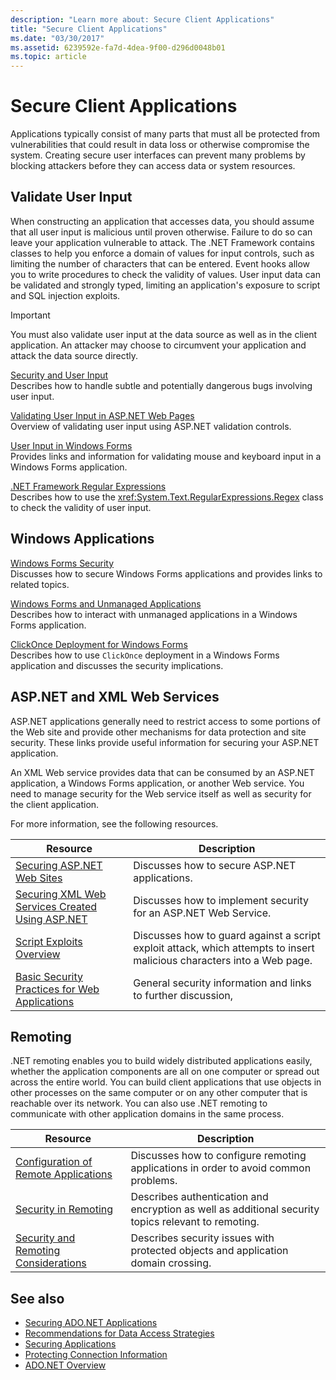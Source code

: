 ```yaml
---
description: "Learn more about: Secure Client Applications"
title: "Secure Client Applications"
ms.date: "03/30/2017"
ms.assetid: 6239592e-fa7d-4dea-9f00-d296d0048b01
ms.topic: article
---
```

# Secure Client Applications

Applications typically consist of many parts that must all be protected from vulnerabilities that could result in data loss or otherwise compromise the system. Creating secure user interfaces can prevent many problems by blocking attackers before they can access data or system resources.  
  
## Validate User Input  

 When constructing an application that accesses data, you should assume that all user input is malicious until proven otherwise. Failure to do so can leave your application vulnerable to attack. The .NET Framework contains classes to help you enforce a domain of values for input controls, such as limiting the number of characters that can be entered. Event hooks allow you to write procedures to check the validity of values. User input data can be validated and strongly typed, limiting an application's exposure to script and SQL injection exploits.  
  
> [!IMPORTANT]
> You must also validate user input at the data source as well as in the client application. An attacker may choose to circumvent your application and attack the data source directly.  
  
 [Security and User Input](../../../standard/security/security-and-user-input.md)  
 Describes how to handle subtle and potentially dangerous bugs involving user input.  
  
 [Validating User Input in ASP.NET Web Pages](/previous-versions/aspnet/7kh55542(v=vs.100))  
 Overview of validating user input using ASP.NET validation controls.  
  
 [User Input in Windows Forms](/dotnet/desktop/winforms/user-input-in-windows-forms)  
 Provides links and information for validating mouse and keyboard input in a Windows Forms application.  
  
 [.NET Framework Regular Expressions](../../../standard/base-types/regular-expressions.md)  
 Describes how to use the <xref:System.Text.RegularExpressions.Regex> class to check the validity of user input.  
  
## Windows Applications  
  
 [Windows Forms Security](/dotnet/desktop/winforms/windows-forms-security)\
 Discusses how to secure Windows Forms applications and provides links to related topics.  
  
 [Windows Forms and Unmanaged Applications](/dotnet/desktop/winforms/advanced/windows-forms-and-unmanaged-applications)\
 Describes how to interact with unmanaged applications in a Windows Forms application.  
  
 [ClickOnce Deployment for Windows Forms](/dotnet/desktop/winforms/clickonce-deployment-for-windows-forms)\
 Describes how to use `ClickOnce` deployment in a Windows Forms application and discusses the security implications.  
  
## ASP.NET and XML Web Services  

 ASP.NET applications generally need to restrict access to some portions of the Web site and provide other mechanisms for data protection and site security. These links provide useful information for securing your ASP.NET application.  
  
 An XML Web service provides data that can be consumed by an ASP.NET application, a Windows Forms application, or another Web service. You need to manage security for the Web service itself as well as security for the client application.  
  
 For more information, see the following resources.  
  
|Resource|Description|  
|--------------|-----------------|  
|[Securing ASP.NET Web Sites](/previous-versions/aspnet/91f66yxt(v=vs.100))|Discusses how to secure ASP.NET applications.|  
|[Securing XML Web Services Created Using ASP.NET](/previous-versions/dotnet/netframework-4.0/w67h0dw7(v=vs.100))|Discusses how to implement security for an ASP.NET Web Service.|  
|[Script Exploits Overview](/previous-versions/aspnet/w1sw53ds(v=vs.100))|Discusses how to guard against a script exploit attack, which attempts to insert malicious characters into a Web page.|  
|[Basic Security Practices for Web Applications](/previous-versions/aspnet/zdh19h94(v=vs.100))|General security information and links to further discussion,|  
  
## Remoting  

 .NET remoting enables you to build widely distributed applications easily, whether the application components are all on one computer or spread out across the entire world. You can build client applications that use objects in other processes on the same computer or on any other computer that is reachable over its network. You can also use .NET remoting to communicate with other application domains in the same process.  
  
|Resource|Description|  
|--------------|-----------------|  
|[Configuration of Remote Applications](/previous-versions/dotnet/netframework-4.0/b8tysty8(v=vs.100))|Discusses how to configure remoting applications in order to avoid common problems.|  
|[Security in Remoting](/previous-versions/dotnet/netframework-4.0/9hwst9th(v=vs.100))|Describes authentication and encryption as well as additional security topics relevant to remoting.|  
|[Security and Remoting Considerations](/previous-versions/dotnet/framework/code-access-security/security-and-remoting-considerations)|Describes security issues with protected objects and application domain crossing.|  
  
## See also

- [Securing ADO.NET Applications](securing-ado-net-applications.md)
- [Recommendations for Data Access Strategies](/previous-versions/visualstudio/visual-studio-2008/8fxztkff(v=vs.90))
- [Securing Applications](/visualstudio/ide/securing-applications)
- [Protecting Connection Information](protecting-connection-information.md)
- [ADO.NET Overview](ado-net-overview.md)
